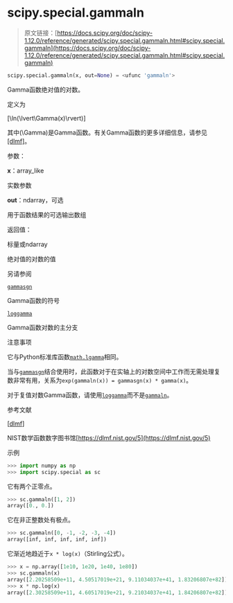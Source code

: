 # scipy.special.gammaln

> 原文链接：[https://docs.scipy.org/doc/scipy-1.12.0/reference/generated/scipy.special.gammaln.html#scipy.special.gammaln](https://docs.scipy.org/doc/scipy-1.12.0/reference/generated/scipy.special.gammaln.html#scipy.special.gammaln)

```py
scipy.special.gammaln(x, out=None) = <ufunc 'gammaln'>
```

Gamma函数绝对值的对数。

定义为

\[\ln(\lvert\Gamma(x)\rvert)\]

其中\(\Gamma\)是Gamma函数。有关Gamma函数的更多详细信息，请参见[[dlmf]](#r671f02f8b172-dlmf)。

参数：

**x**：array_like

实数参数

**out**：ndarray，可选

用于函数结果的可选输出数组

返回值：

标量或ndarray

绝对值的对数的值

另请参阅

[`gammasgn`](scipy.special.gammasgn.html#scipy.special.gammasgn "scipy.special.gammasgn")

Gamma函数的符号

[`loggamma`](scipy.special.loggamma.html#scipy.special.loggamma "scipy.special.loggamma")

Gamma函数对数的主分支

注意事项

它与Python标准库函数[`math.lgamma`](https://docs.python.org/3/library/math.html#math.lgamma "(在Python v3.12中)")相同。

当与[`gammasgn`](scipy.special.gammasgn.html#scipy.special.gammasgn "scipy.special.gammasgn")结合使用时，此函数对于在实轴上的对数空间中工作而无需处理复数非常有用，关系为`exp(gammaln(x)) = gammasgn(x) * gamma(x)`。

对于复值对数Gamma函数，请使用[`loggamma`](scipy.special.loggamma.html#scipy.special.loggamma "scipy.special.loggamma")而不是[`gammaln`](#scipy.special.gammaln "scipy.special.gammaln")。

参考文献

[[dlmf](#id1)]

NIST数学函数数字图书馆[https://dlmf.nist.gov/5](https://dlmf.nist.gov/5)

示例

```py
>>> import numpy as np
>>> import scipy.special as sc 
```

它有两个正零点。

```py
>>> sc.gammaln([1, 2])
array([0., 0.]) 
```

它在非正整数处有极点。

```py
>>> sc.gammaln([0, -1, -2, -3, -4])
array([inf, inf, inf, inf, inf]) 
```

它渐近地趋近于`x * log(x)`（Stirling公式）。

```py
>>> x = np.array([1e10, 1e20, 1e40, 1e80])
>>> sc.gammaln(x)
array([2.20258509e+11, 4.50517019e+21, 9.11034037e+41, 1.83206807e+82])
>>> x * np.log(x)
array([2.30258509e+11, 4.60517019e+21, 9.21034037e+41, 1.84206807e+82]) 
```
